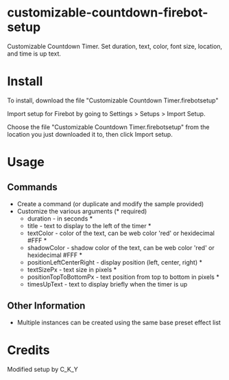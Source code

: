# customizable-countdown-firebot-setup
Customizable Countdown Timer. Set duration, text, color, font size, location, and time is up text.

# Install
To install, download the file "Customizable Countdown Timer.firebotsetup"

Import setup for Firebot by going to Settings > Setups > Import Setup.

Choose the file "Customizable Countdown Timer.firebotsetup" from the location you just downloaded it to, then click Import setup.

# Usage

## Commands
+ Create a command (or duplicate and modify the sample provided)
+ Customize the various arguments (* required)
  + duration - in seconds *
  + title - text to display to the left of the timer *
  + textColor - color of the text, can be web color 'red' or hexidecimal #FFF *
  + shadowColor - shadow color of the text, can be web color 'red' or hexidecimal #FFF *
  + positionLeftCenterRight - display position (left, center, right) *
  + textSizePx - text size in pixels *
  + positionTopToBottomPx - text position from top to bottom in pixels *
  + timesUpText - text to display briefly when the timer is up

## Other Information
+ Multiple instances can be created using the same base preset effect list

# Credits
Modified setup by C_K_Y
